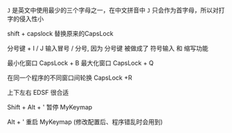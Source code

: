 `J` 是英文中使用最少的三个字母之一，在中文拼音中 `J` 只会作为首字母，所以对打字的侵入性小

shift + capslock   替换原来的CapsLock

分号键 + I / J	输入冒号 / 分号, 因为 分号键 被做成了 符号输入 和 缩写功能



最小化窗口  CapsLock + B
最大化窗口  CapsLock + Q

在同一个程序的不同窗口间轮换    CapsLock +R

上下左右    EDSF  很合适

Shift + Alt + '              暂停 MyKeymap

Alt + '                           重启 MyKeymap (修改配置后、程序错乱时会用到)